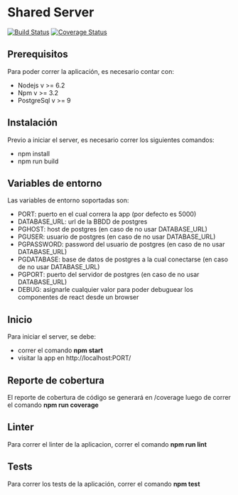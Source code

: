 # Shared Server
[![Build Status](https://travis-ci.org/zaragozamartin91/taller2SharedServer.svg?branch=master)](https://travis-ci.org/zaragozamartin91/taller2SharedServer)
<a href='https://coveralls.io/github/zaragozamartin91/taller2SharedServer?branch=master'><img src='https://coveralls.io/repos/github/zaragozamartin91/taller2SharedServer/badge.svg?branch=master' alt='Coverage Status' /></a>

## Prerequisitos
Para poder correr la aplicación, es necesario contar con:
* Nodejs v >= 6.2
* Npm v >= 3.2
* PostgreSql v >= 9

## Instalación
Previo a iniciar el server, es necesario correr los siguientes comandos:
* npm install
* npm run build

## Variables de entorno
Las variables de entorno soportadas son:
* PORT: puerto en el cual correra la app (por defecto es 5000)
* DATABASE_URL: url de la BBDD de postgres
* PGHOST: host de postgres (en caso de no usar DATABASE_URL)
* PGUSER: usuario de postgres (en caso de no usar DATABASE_URL)
* PGPASSWORD: password del usuario de postgres (en caso de no usar DATABASE_URL)
* PGDATABASE: base de datos de postgres a la cual conectarse (en caso de no usar DATABASE_URL)
* PGPORT: puerto del servidor de postgres (en caso de no usar DATABASE_URL)
* DEBUG: asignarle cualquier valor para poder debuguear los componentes de react desde un browser

## Inicio
Para iniciar el server, se debe:
* correr el comando **npm start**
* visitar la app en http://localhost:PORT/

## Reporte de cobertura
El reporte de cobertura de código se generará en /coverage luego de correr el comando **npm run coverage**

## Linter
Para correr el linter de la aplicacion, correr el comando **npm run lint**

## Tests
Para correr los tests de la aplicación, correr el comando **npm test**
